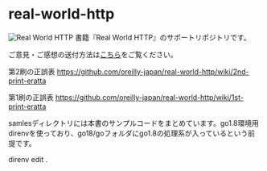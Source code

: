 # real-world-http
![Real World HTTP](https://www.oreilly.co.jp/books/images/picture978-4-87311-804-8.gif)
書籍『Real World HTTP』のサポートリポジトリです。

ご意見・ご感想の送付方法は[こちら](https://www.oreilly.co.jp/feedback/)をご覧ください。

第2刷の正誤表
https://github.com/oreilly-japan/real-world-http/wiki/2nd-print-eratta

第1刷の正誤表
https://github.com/oreilly-japan/real-world-http/wiki/1st-print-eratta



samlesディレクトリには本書のサンプルコードをまとめています。go1.8環境用direnvを使っており、go18/goフォルダにgo1.8の処理系が入っているという前提です。

direnv edit .
